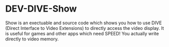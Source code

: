 DEV-DIVE-Show
=============

Show is an exectuable and source code which shows you how to use DIVE (Direct Interface to Video Extensions) to directly access the video display. It is useful for games and other apps which need SPEED!  You actually write directly to video memory.

